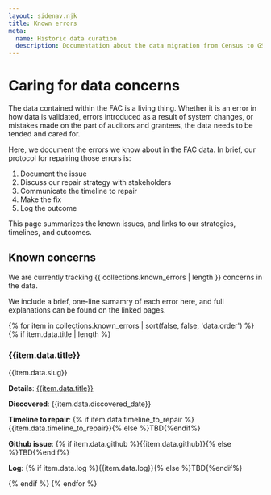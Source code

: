```yaml
---
layout: sidenav.njk
title: Known errors
meta:
  name: Historic data curation
  description: Documentation about the data migration from Census to GSA.
---
```




# Caring for data concerns

The data contained within the FAC is a living thing. Whether it is an error in how data is validated, errors introduced as a result of system changes, or mistakes made on the part of auditors and grantees, the data needs to be tended and cared for. 

Here, we document the errors we know about in the FAC data. In brief, our protocol for repairing those errors is:

1. Document the issue
2. Discuss our repair strategy with stakeholders
3. Communicate the timeline to repair
4. Make the fix
5. Log the outcome

This page summarizes the known issues, and links to our strategies, timelines, and outcomes.

## Known concerns

We are currently tracking {{ collections.known_errors | length }} concerns in the data.

We include a brief, one-line sumamry of each error here, and full explanations can be found on the linked pages.

<div class="grid-container">
    {% for item in collections.known_errors | sort(false, false, 'data.order') %}
        {% if item.data.title | length %}
            <div class="grid-row">
                <div>
                    <h3 href="{{ item.data.title | slugify }}">{{item.data.title}}</h3>
                    <p>{{item.data.slug}}</p>
                    <p><b>Details</b>: <a href="{{item.url}}">{{item.data.title}}</a></p>
                    <p><b>Discovered</b>: {{item.data.discovered_date}}</p>
                    <p><b>Timeline to repair</b>: {% if item.data.timeline_to_repair %}{{item.data.timeline_to_repair}}{% else %}TBD{%endif%}</p>
                    <p><b>Github issue</b>: {% if item.data.github %}{{item.data.github}}{% else %}TBD{%endif%}</p>
                    <p><b>Log</b>: {% if item.data.log %}{{item.data.log}}{% else %}TBD{%endif%}</p>
                </div>
            </div>
        {% endif %}
    {% endfor %}
</div>
